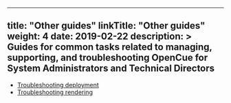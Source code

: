 
---
title: "Other guides"
linkTitle: "Other guides"
weight: 4
date: 2019-02-22
description: >
  Guides for common tasks related to managing, supporting, and troubleshooting
  OpenCue for System Administrators and Technical Directors
---

*   [Troubleshooting deployment](/docs/other-guides/troubleshooting-deployment)
*   [Troubleshooting rendering](/docs/other-guides/troubleshooting-rendering)

